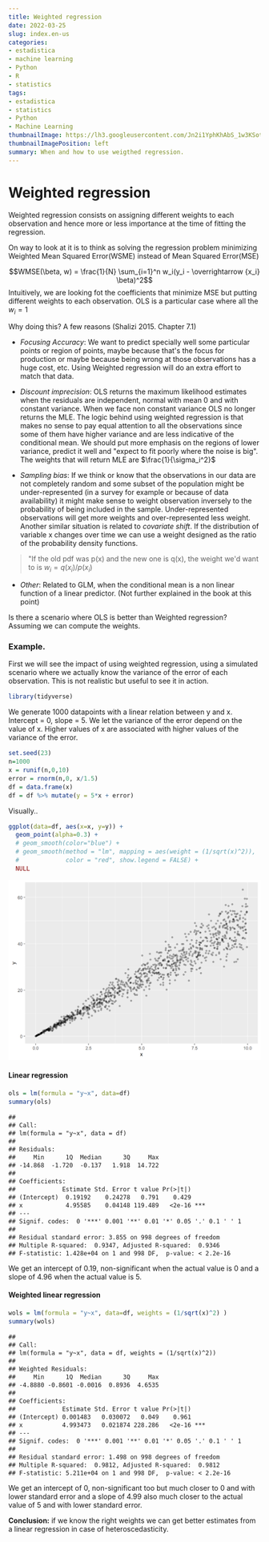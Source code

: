 ```yaml
---
title: Weighted regression
date: 2022-03-25
slug: index.en-us
categories:
- estadistica
- machine learning
- Python
- R
- statistics
tags:
- estadistica
- statistics
- Python
- Machine Learning
thumbnailImage: https://lh3.googleusercontent.com/Jn2i1YphKhAbS_1w3KSotp7L0BZA3GguSSAEUCCyH9V4g2PtunCuoE0GlY-PkdrsLERb08KiSsNvIMPqpQ=w260-h173-rw
thumbnailImagePosition: left
summary: When and how to use weigthed regression.
---
```

# Weighted regression

Weighted regression consists on assigning different weights to each observation and hence more or less importance at the time of fitting the regression.  

On way to look at it is to think as solving the regression problem minimizing Weighted Mean Squared Error(WSME) instead of Mean Squared Error(MSE)

$$WMSE(\beta, w) = \frac{1}{N} \sum_{i=1}^n w_i(y_i - \overrightarrow {x_i} \beta)^2$$
Intuitively, we are looking fot the coefficients that minimize MSE but putting different weights to each observation. OLS is a particular case where all the $w_i = 1$

Why doing this? A few reasons (Shalizi 2015. Chapter 7.1)  

* _Focusing Accuracy_: We want to predict specially well some particular points or region of points, maybe because that's the focus for production or maybe because being wrong at those observations has a huge cost, etc. Using Weighted regression will do an extra effort to match that data.

* _Discount imprecision_: OLS returns the maximum likelihood estimates when the residuals are independent, normal with mean 0 and with constant variance. When we face non constant variance OLS no longer returns the MLE. 
The logic behind using weighted regression is that makes no sense to pay equal attention to all the observations since some of them have higher variance and are less indicative of the conditional mean. We should put more emphasis on the regions of lower variance, predict it well and "expect to fit poorly where the noise is big".  
The weights that will return MLE are $\frac{1}{\sigma_i^2}$

* _Sampling bias_: If we think or know that the observations in our data are not completely random and some subset of the population might be under-represented (in a survey for example or because of data availability) it might make sense to weight observation inversely to the probability of being included in the sample. Under-represented observations will get more weights and over-represented less weight.  
Another similar situation is related to _covariate shift_. If the distribution of variable x changes over time we can use a weight designed as the ratio of the probability density functions. 
> "If the old pdf was p(x) and the new one is q(x), the weight we'd want to is $w_i=q(x_i)/p(x_i)$

* _Other_: Related to GLM, when the conditional mean is a non linear function of a linear predictor. (Not further explained in the book at this point)

Is there a scenario where OLS is better than Weighted regression? Assuming we can compute the weights.

### Example. 

First we will see the impact of using weighted regression, using a simulated scenario where we actually know the variance of the error of each observation. This is not realistic but useful to see it in action.

```r
library(tidyverse)
```

We generate 1000 datapoints with a linear relation between y and x. Intercept = 0, slope = 5. We let the variance of the error depend on the value of x. Higher values of x are associated with higher values of the variance of the error.


```r
set.seed(23)
n=1000
x = runif(n,0,10)
error = rnorm(n,0, x/1.5)
df = data.frame(x)
df = df %>% mutate(y = 5*x + error)
```
Visually..


```r
ggplot(data=df, aes(x=x, y=y)) +
  geom_point(alpha=0.3) + 
  # geom_smooth(color="blue") +
  # geom_smooth(method = "lm", mapping = aes(weight = (1/sqrt(x)^2)),
  #             color = "red", show.legend = FALSE) +
  NULL
```

![Image](./img/2022-03-25-weighted-regression-unnamed-chunk-3-1.png)

#### Linear regression




```r
ols = lm(formula = "y~x", data=df)
summary(ols)
```

```
## 
## Call:
## lm(formula = "y~x", data = df)
## 
## Residuals:
##     Min      1Q  Median      3Q     Max 
## -14.868  -1.720  -0.137   1.918  14.722 
## 
## Coefficients:
##             Estimate Std. Error t value Pr(>|t|)    
## (Intercept)  0.19192    0.24278   0.791    0.429    
## x            4.95585    0.04148 119.489   <2e-16 ***
## ---
## Signif. codes:  0 '***' 0.001 '**' 0.01 '*' 0.05 '.' 0.1 ' ' 1
## 
## Residual standard error: 3.855 on 998 degrees of freedom
## Multiple R-squared:  0.9347,	Adjusted R-squared:  0.9346 
## F-statistic: 1.428e+04 on 1 and 998 DF,  p-value: < 2.2e-16
```
We get an intercept of 0.19, non-significant when the actual value is 0 and a slope of 4.96 when the actual value is 5.


#### Weighted linear regression

```r
wols = lm(formula = "y~x", data=df, weights = (1/sqrt(x)^2) )
summary(wols)
```

```
## 
## Call:
## lm(formula = "y~x", data = df, weights = (1/sqrt(x)^2))
## 
## Weighted Residuals:
##     Min      1Q  Median      3Q     Max 
## -4.8880 -0.8601 -0.0016  0.8936  4.6535 
## 
## Coefficients:
##             Estimate Std. Error t value Pr(>|t|)    
## (Intercept) 0.001483   0.030072   0.049    0.961    
## x           4.993473   0.021874 228.286   <2e-16 ***
## ---
## Signif. codes:  0 '***' 0.001 '**' 0.01 '*' 0.05 '.' 0.1 ' ' 1
## 
## Residual standard error: 1.498 on 998 degrees of freedom
## Multiple R-squared:  0.9812,	Adjusted R-squared:  0.9812 
## F-statistic: 5.211e+04 on 1 and 998 DF,  p-value: < 2.2e-16
```

We get an intercept of 0, non-significant too but much closer to 0 and with lower standard error and a slope of 4.99 also much closer to the actual value of 5 and with lower standard error.

**Conclusion:** if we know the right weights we can get better estimates from a linear regression in case of heteroscedasticity.  




